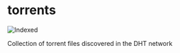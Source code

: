 torrents 
========
![Indexed](https://img.shields.io/badge/indexed-208965-blue)

Collection of torrent files discovered in the DHT network
